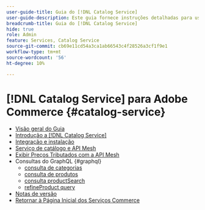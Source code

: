 ```yaml
---
user-guide-title: Guia do [!DNL Catalog Service]
user-guide-description: Este guia fornece instruções detalhadas para usar o  [!DNL Catalog Service] for Adobe Commerce.
breadcrumb-title: Guia do [!DNL Catalog Service]
hide: true
role: Admin
feature: Services, Catalog Service
source-git-commit: cb69e11cd54a3ca1ab66543c4f28526a3cf1f9e1
workflow-type: tm+mt
source-wordcount: '56'
ht-degree: 10%

---
```


# [!DNL Catalog Service] para Adobe Commerce {#catalog-service}

- [Visão geral do Guia](guide-overview.md)
- [Introdução a  [!DNL Catalog Service]](overview.md)
- [Integração e instalação](installation.md)
- [Serviço de catálogo e API Mesh](mesh.md)
- [Exibir Preços Tributados com a API Mesh](taxes.md)
- Consultas do GraphQL {#graphql}
   - [consulta de categorias](https://developer.adobe.com/commerce/services/graphql/catalog-service/categories/)
   - [consulta de produtos](https://developer.adobe.com/commerce/services/graphql/catalog-service/products/)
   - [consulta productSearch](https://developer.adobe.com/commerce/services/graphql/live-search/product-search/)
   - [refineProduct query](https://developer.adobe.com/commerce/services/graphql/catalog-service/refine-product/)
- [Notas de versão](release-notes.md)
- [Retornar à Página Inicial dos Serviços Commerce](https://experienceleague.adobe.com/pt-br/docs/commerce/user-guides/home)

